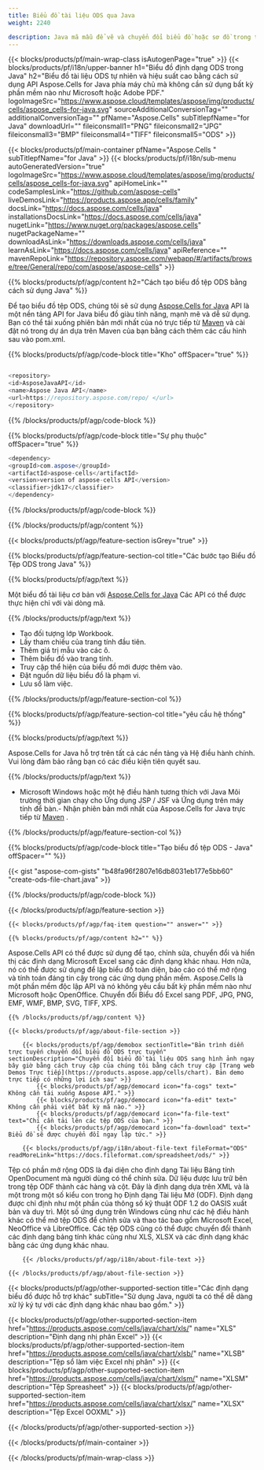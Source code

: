 ```yaml
---
title: Biểu đồ tài liệu ODS qua Java 
weight: 2240

description: Java mã mẫu để vẽ và chuyển đổi biểu đồ hoặc sơ đồ trong tệp ODS trên Java Môi trường thời gian chạy cho Ứng dụng JSP / JSF và Ứng dụng máy tính để bàn.
---
```

{{< blocks/products/pf/main-wrap-class isAutogenPage="true" >}}
{{< blocks/products/pf/i18n/upper-banner h1="Biểu đồ định dạng ODS trong Java" h2="Biểu đồ tài liệu ODS tự nhiên và hiệu suất cao bằng cách sử dụng API Aspose.Cells for Java phía máy chủ mà không cần sử dụng bất kỳ phần mềm nào như Microsoft hoặc Adobe PDF." logoImageSrc="https://www.aspose.cloud/templates/aspose/img/products/cells/aspose_cells-for-java.svg" sourceAdditionalConversionTag="" additionalConversionTag="" pfName="Aspose.Cells" subTitlepfName="for Java" downloadUrl="" fileiconsmall1="PNG" fileiconsmall2="JPG" fileiconsmall3="BMP" fileiconsmall4="TIFF" fileiconsmall5="ODS" >}}

{{< blocks/products/pf/main-container pfName="Aspose.Cells " subTitlepfName="for Java" >}}
{{< blocks/products/pf/i18n/sub-menu autoGeneratedVersion="true" logoImageSrc="https://www.aspose.cloud/templates/aspose/img/products/cells/aspose_cells-for-java.svg" apiHomeLink="" codeSamplesLink="https://github.com/aspose-cells" liveDemosLink="https://products.aspose.app/cells/family" docsLink="https://docs.aspose.com/cells/java" installationsDocsLink="https://docs.aspose.com/cells/java" nugetLink="https://www.nuget.org/packages/aspose.cells" nugetPackageName="" downloadAsLink="https://downloads.aspose.com/cells/java" learnAsLink="https://docs.aspose.com/cells/java" apiReference="" mavenRepoLink="https://repository.aspose.com/webapp/#/artifacts/browse/tree/General/repo/com/aspose/aspose-cells" >}}

{{% blocks/products/pf/agp/content h2="Cách tạo biểu đồ tệp ODS bằng cách sử dụng Java" %}}

 Để tạo biểu đồ tệp ODS, chúng tôi sẽ sử dụng
 [Aspose.Cells for Java](https://products.aspose.com/cells/java) 
 API là một nền tảng API for Java biểu đồ giàu tính năng, mạnh mẽ và dễ sử dụng. Bạn có thể tải xuống phiên bản mới nhất của nó trực tiếp từ
 [Maven](https://repository.aspose.com/webapp/#/artifacts/browse/tree/General/repo/com/aspose/aspose-cells) 
 và cài đặt nó trong dự án dựa trên Maven của bạn bằng cách thêm các cấu hình sau vào pom.xml.

{{% blocks/products/pf/agp/code-block title="Kho" offSpacer="true" %}}

```cs

<repository>
<id>AsposeJavaAPI</id>
<name>Aspose Java API</name>
<url>https://repository.aspose.com/repo/ </url>
</repository>


```

{{% /blocks/products/pf/agp/code-block %}}

{{% blocks/products/pf/agp/code-block title="Sự phụ thuộc" offSpacer="true" %}}

```cs
<dependency>
<groupId>com.aspose</groupId>
<artifactId>aspose-cells</artifactId>
<version>version of aspose-cells API</version>
<classifier>jdk17</classifier>
</dependency>


```

{{% /blocks/products/pf/agp/code-block %}}

{{% /blocks/products/pf/agp/content %}}

{{< blocks/products/pf/agp/feature-section isGrey="true" >}}

{{% blocks/products/pf/agp/feature-section-col title="Các bước tạo Biểu đồ Tệp ODS trong Java" %}}

{{% blocks/products/pf/agp/text %}}

 Một biểu đồ tài liệu cơ bản với
 [Aspose.Cells for Java](https://products.aspose.com/cells/java) 
 Các API có thể được thực hiện chỉ với vài dòng mã.

{{% /blocks/products/pf/agp/text %}}

+ Tạo đối tượng lớp Workbook.
+ Lấy tham chiếu của trang tính đầu tiên.
+ Thêm giá trị mẫu vào các ô.
+ Thêm biểu đồ vào trang tính.
+ Truy cập thể hiện của biểu đồ mới được thêm vào.
+ Đặt nguồn dữ liệu biểu đồ là phạm vi.
+ Lưu sổ làm việc.

{{% /blocks/products/pf/agp/feature-section-col %}}

{{% blocks/products/pf/agp/feature-section-col title="yêu cầu hệ thống" %}}

{{% blocks/products/pf/agp/text %}}

 Aspose.Cells for Java hỗ trợ trên tất cả các nền tảng và Hệ điều hành chính. Vui lòng đảm bảo rằng bạn có các điều kiện tiên quyết sau.

{{% /blocks/products/pf/agp/text %}}

- Microsoft Windows hoặc một hệ điều hành tương thích với Java Môi trường thời gian chạy cho Ứng dụng JSP / JSF và Ứng dụng trên máy tính để bàn.- Nhận phiên bản mới nhất của Aspose.Cells for Java trực tiếp từ [Maven](https://repository.aspose.com/webapp/#/artifacts/browse/tree/General/repo/com/aspose/aspose-cells)  .

{{% /blocks/products/pf/agp/feature-section-col %}}

{{% blocks/products/pf/agp/code-block title="Tạo biểu đồ tệp ODS - Java" offSpacer="" %}}

{{< gist "aspose-com-gists" "b48fa96f2807e16db8031eb177e5bb60" "create-ods-file-chart.java" >}}

{{% /blocks/products/pf/agp/code-block %}}

{{< /blocks/products/pf/agp/feature-section >}}

    {{< blocks/products/pf/agp/faq-item question="" answer="" >}}
 

<!-- aboutfile Starts -->

    {{% blocks/products/pf/agp/content h2="" %}}

Aspose.Cells API có thể được sử dụng để tạo, chỉnh sửa, chuyển đổi và hiển thị các định dạng Microsoft Excel sang các định dạng khác nhau. Hơn nữa, nó có thể được sử dụng để lập biểu đồ toàn diện, báo cáo có thể mở rộng và tính toán đáng tin cậy trong các ứng dụng phần mềm. Aspose.Cells là một phần mềm độc lập API và nó không yêu cầu bất kỳ phần mềm nào như Microsoft hoặc OpenOffice. Chuyển đổi Biểu đồ Excel sang PDF, JPG, PNG, EMF, WMF, BMP, SVG, TIFF, XPS.



    {{% /blocks/products/pf/agp/content %}}

    {{< blocks/products/pf/agp/about-file-section >}}

        {{< blocks/products/pf/agp/demobox sectionTitle="Bản trình diễn trực tuyến chuyển đổi biểu đồ ODS trực tuyến" sectionDescription="Chuyển đổi biểu đồ tài liệu ODS sang hình ảnh ngay bây giờ bằng cách truy cập của chúng tôi bằng cách truy cập [Trang web Demos Trực tiếp](https://products.aspose.app/cells/chart). Bản demo trực tiếp có những lợi ích sau" >}}
            {{< blocks/products/pf/agp/democard icon="fa-cogs" text=" Không cần tải xuống Aspose API." >}}
            {{< blocks/products/pf/agp/democard icon="fa-edit" text=" Không cần phải viết bất kỳ mã nào." >}}
            {{< blocks/products/pf/agp/democard icon="fa-file-text" text="Chỉ cần tải lên các tệp ODS của bạn." >}}
            {{< blocks/products/pf/agp/democard icon="fa-download" text=" Biểu đồ sẽ được chuyển đổi ngay lập tức." >}}

        {{< blocks/products/pf/agp/i18n/about-file-text fileFormat="ODS" readMoreLink="https://docs.fileformat.com/spreadsheet/ods/" >}}
Tệp có phần mở rộng ODS là đại diện cho định dạng Tài liệu Bảng tính OpenDocument mà người dùng có thể chỉnh sửa. Dữ liệu được lưu trữ bên trong tệp ODF thành các hàng và cột. Đây là định dạng dựa trên XML và là một trong một số kiểu con trong họ Định dạng Tài liệu Mở (ODF). Định dạng được chỉ định như một phần của thông số kỹ thuật ODF 1.2 do OASIS xuất bản và duy trì. Một số ứng dụng trên Windows cũng như các hệ điều hành khác có thể mở tệp ODS để chỉnh sửa và thao tác bao gồm Microsoft Excel, NeoOffice và LibreOffice. Các tệp ODS cũng có thể được chuyển đổi thành các định dạng bảng tính khác cũng như XLS, XLSX và các định dạng khác bằng các ứng dụng khác nhau. 

        {{< /blocks/products/pf/agp/i18n/about-file-text >}}

    {{< /blocks/products/pf/agp/about-file-section >}}

<!-- aboutfile Ends -->

{{< blocks/products/pf/agp/other-supported-section title="Các định dạng biểu đồ được hỗ trợ khác" subTitle="Sử dụng Java, người ta có thể dễ dàng xử lý ký tự với các định dạng khác nhau bao gồm." >}}

{{< blocks/products/pf/agp/other-supported-section-item href="https://products.aspose.com/cells/java/chart/xls/" name="XLS" description="Định dạng nhị phân Excel" >}}
{{< blocks/products/pf/agp/other-supported-section-item href="https://products.aspose.com/cells/java/chart/xlsb/" name="XLSB" description="Tệp sổ làm việc Excel nhị phân" >}}
{{< blocks/products/pf/agp/other-supported-section-item href="https://products.aspose.com/cells/java/chart/xlsm/" name="XLSM" description="Tệp Spreasheet" >}}
{{< blocks/products/pf/agp/other-supported-section-item href="https://products.aspose.com/cells/java/chart/xlsx/" name="XLSX" description="Tệp Excel OOXML" >}}

{{< /blocks/products/pf/agp/other-supported-section >}}

{{< /blocks/products/pf/main-container >}}
    
{{< /blocks/products/pf/main-wrap-class >}}
